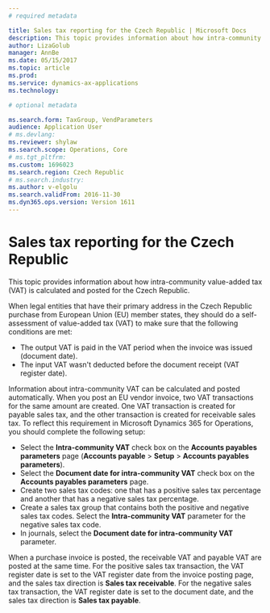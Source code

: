 ```yaml
---
# required metadata

title: Sales tax reporting for the Czech Republic | Microsoft Docs
description: This topic provides information about how intra-community value-added tax (VAT) is calculated and posted for the Czech Republic. 
author: LizaGolub
manager: AnnBe
ms.date: 05/15/2017
ms.topic: article
ms.prod: 
ms.service: dynamics-ax-applications
ms.technology: 

# optional metadata

ms.search.form: TaxGroup, VendParameters
audience: Application User
# ms.devlang: 
ms.reviewer: shylaw
ms.search.scope: Operations, Core
# ms.tgt_pltfrm: 
ms.custom: 1696023
ms.search.region: Czech Republic
# ms.search.industry: 
ms.author: v-elgolu
ms.search.validFrom: 2016-11-30
ms.dyn365.ops.version: Version 1611
---
```


# Sales tax reporting for the Czech Republic

This topic provides information about how intra-community value-added tax (VAT) is calculated and posted for the Czech Republic. 

When legal entities that have their primary address in the Czech Republic purchase from European Union (EU) member states, they should do a self-assessment of value-added tax (VAT) to make sure that the following conditions are met:

-   The output VAT is paid in the VAT period when the invoice was issued (document date).
-   The input VAT wasn't deducted before the document receipt (VAT register date).

Information about intra-community VAT can be calculated and posted automatically. When you post an EU vendor invoice, two VAT transactions for the same amount are created. One VAT transaction is created for payable sales tax, and the other transaction is created for receivable sales tax. To reflect this requirement in Microsoft Dynamics 365 for Operations, you should complete the following setup:

-   Select the **Intra-community VAT** check box on the **Accounts payables parameters** page (**Accounts payable** &gt; **Setup** &gt; **Accounts payables parameters**).
-   Select the **Document date for intra-community VAT** check box on the **Accounts payables parameters** page.
-   Create two sales tax codes: one that has a positive sales tax percentage and another that has a negative sales tax percentage.
-   Create a sales tax group that contains both the positive and negative sales tax codes. Select the **Intra-community VAT** parameter for the negative sales tax code.
-   In journals, select the **Document date for intra-community VAT** parameter.

When a purchase invoice is posted, the receivable VAT and payable VAT are posted at the same time. For the positive sales tax transaction, the VAT register date is set to the VAT register date from the invoice posting page, and the sales tax direction is **Sales tax receivable**. For the negative sales tax transaction, the VAT register date is set to the document date, and the sales tax direction is **Sales tax payable**.

